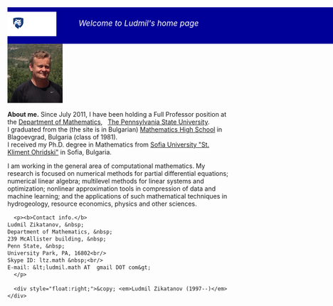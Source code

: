 <div style="width:1024px;height:72px;background-color:rgb(0,0,153);padding:10px 0px 0px 0px">
  
  <div style="float:left; margin: 0px 0px 0px 0px"><a href="http://www.psu.edu"><img  src="/assets/img/psu_logo.png" alt="Penn State Mark"/></a></div>
  
  <div style="float: left; margin: 15px 0px 0px 50px;color:white;font-size:1.25em;font-style:italic">Welcome to Ludmil's home page</div>

  <div style="float:right;margin:0px 10px 0px 0px"><a href="http://ccma.math.psu.edu"><img src="/assets/img/logotoccma.png" alt="CCMA AT PSU"/></a></div>
</div>

<div class="alltxt">
  <div class="lefty">
    <img src = "/assets/img/l1_2014.jpg" alt="Ludmil's Picture (2014, Acumuer)"	 style="width:124px" />
  </div>
  <div class="righty">
    <p style="border:none"><b>About me.</b>  Since July 2011, I have been holding a Full Professor position at
      the <a href="http://www.math.psu.edu/">Department of Mathematics</a>, &nbsp; <a href="http://www.psu.edu/">The
	Pennsylvania State University</a>. <br/>
      I graduated from the (the site is in Bulgarian) <a href="http://www.pmg-blg.com/">Mathematics High
	School</a> in Blagoevgrad, Bulgaria (class of 1981).<br/>
      I received my Ph.D. degree in Mathematics from
      <a href="https://www.fmi.uni-sofia.bg/en">Sofia University &quot;St. Kliment Ohridski&quot;</a> in Sofia, Bulgaria.
    </p>
  </div>
  <div class="y"></div>
  <p>
    I am working in the general area of computational mathematics. My
    research is focused on numerical methods for partial differential
    equations; numerical linear algebra; multilevel methods for linear
    systems and optimization; nonlinear approximation tools in compression
    of data and machine learning; and the applications of such
    mathematical techniques in hydrogeology, resource economics, physics
    and other sciences.
  </p>
</div>

<!--
    <div class="xlefty">
      <p style="border:none"><b>Publications</b><b>.</b></p>
      
      <p style="border:none;white-space:nowrap;padding-top:0px;padding-bottom:0px" >
	<a href="https://scholar.google.com/citations?user=7QW688MAAAAJ&hl=en">
	  [html (Google Scholar)]</a>
	&nbsp; 
	<a href="https://mathscinet.ams.org/mathscinet/MRAuthorID/321919">
	  [html (MathSciNet)]</a>&nbsp;<a href="arxiv_list">[html (arxiv)]</a>&nbsp;<a href="http://zbmath.org/?q=ai:zikatanov.ludmil-t">[html (Zentralblatt MATH)]</a>&nbsp; 
	<a href="http://www.mathnet.ru/php/person.phtml?option_lang=eng&amp;personid=39886">[html(Math-Net.Ru)]</a>
      </p>
      
      <div class="x"></div>
      
      <p style="border-top:2px solid #888;border-bottom:none;font-size:1em;">
	<b>Ph.D. students.</b></p>
      <ul>
	<li>
	  <b>Current Ph.D. students:</b>&nbsp;Cheng Zuo
	</li>
	<li><b>Former students:</b>&nbsp;A list of the Ph.D. students that I
	  have advised or co-advised in the past is found on
	  the <a href="https://genealogy.math.ndsu.nodak.edu/id.php?id=121957&amp;fChrono=1">Mathematics
	    Genealogy Project</a>.
	</li>
      </ul>
      
      <p style="border-top:2px solid #888;border-bottom:none;font-size:1em;">
	<b>Undergraduate research.</b> 
      </p>
      <ul>
	<li>
	  2017-2018: I worked with <b>Kaiyi Wu</b> (PSU student, class of 2018)
	  on adaptive Markov Chain Monte Carlo methods (undergraduate thesis).
	  In addition,
	  <a href="http://katezipp.com/">Dr. Katherine
	    Zipp</a> (Department of Agricultural Economics, Sociology, and
	  Education), Yangqingxiang Wu, Kaiyi, and I collaborated on a research project
	  modeling the migration of invasive aquatic spieces.
	  For more information, please see our 
	  <a href="https://doi.org/10.1007/s12076-019-00237-x">article</a> in 
	  <i>Letters in Spatial and Resource Sciences</i>.
	</li>

	<li>2016-2018: 
	  <a href="https://www.linkedin.com/in/tess-russo-7a486532/">Dr. Tess
	    Russo</a> (Global Development
	  Technologies), <a href="http://katezipp.com/">Dr. Katherine
	    Zipp</a>, and I worked with 
	  <b>Madeline Nyblade</b> (PSU student, class of 2018), on
	  <span style="font-style:italic;">"Numerical Modeling of
	    Agricultural-Hydrologic Systems".</span>  Maddy initiated this
	  collaborative work and you can read more details about this project
	  on <a href="https://sites.psu.edu/nyblade/research/modeling-the-agricultural-hydrologic-system-in-punjab-india/">Maddy's website.</a>
	</li>
	<li>2014: Research on Efficient algorithms
	  for <span style="font-style:italic;">planar graph drawing</span>
	  using Tutte embedding with <a href="https://www.linkedin.com/in/laura-san-roman-b44901104/"><b>Laura San Roman</b></a> (PSU student, class of
	  2016, co-mentor: J. C. Urschel).
	</li>
	<li>2013: Together
	  with <a href="http://math.mit.edu/~urschel/">John
	    C. Urschel</a> we worked with four PSU undergraduate students 
	  on <span style="font-style:italic;">"Graph
	    drawing"</span> (with <b>Maureen Gallagher</b> and <b>Colleen Tygh</b>)
	  and on <span style="font-style:italic;">"Monotone schemes for
	    convection diffusion equations"</span> (with <b>Bradley Thompson</b>
	  and <b>Dana Tobin</b>). Descriptions and reports on the research are found
	  at <a href="http://sites.psu.edu/cmus2013/">sites.psu.edu/cmus2013</a>
	</li>
      </ul>    

      <p style="border-top:2px solid #888;border-bottom:none;font-size:1em;">
	<b>Software.</b> Together with <a href="http://math.tufts.edu/faculty/xhu/">Xiaozhe
	  Hu</a> (Tufts)
	and <a href="http://math.tufts.edu/faculty/jadler">James Adler</a>
	(Tufts) I am one of the authors of
	the <a href="http://hazmath.net">HAZmath:
	  A Simple Finite Element, Graph, and Solver Library</a>, which provides
	basic finite element and graph routines.
      </p>

      <p style="border-top:2px solid #888">
	<b>Research support.</b> 
	The research support  by the National Science Foundation (NSF),
	US Department of Energy (DoE), and the Penn State's <a href="http://ccma.math.psu.edu/">Center for Computational 
	  Mathematics and Applications</a> (CCMA) is gratefully
	acknowledged. List  of past and current  NSF
	awards in which I have  been (or I am) a CoPI or the PI is found  <a
									    href="http://www.nsf.gov/awardsearch/advancedSearchResult?PIId=&amp;PIFirstName=ludmil&amp;PILastName=zikatanov&amp;IncludeCoPI=true&amp;PIOrganization=Pennsylvania+State+Univ+University+Park&amp;PIState=&amp;PIZip=&amp;PICountry=&amp;ProgOrganization=&amp;ProgEleCode=&amp;BooleanElement=All&amp;ProgRefCode=&amp;BooleanRef=All&amp;Program=&amp;ProgOfficer=&amp;Keyword=&amp;AwardNumberOperator=&amp;AwardAmount=&amp;AwardInstrument=&amp;ActiveAwards=true&amp;ExpiredAwards=true&amp;OriginalAwardDateOperator=&amp;StartDateOperator=&amp;ExpDateOperator=">here</a>.
      </p>

      <p style="border-top:none">
	<b>Miscellaneous info.</b> 
	I have a finite  <b>Erd&ouml;s-Bacon number</b> (small world, eh...) 
	This is the sum of one&apos;s Erd&ouml;s number and the 
	one&apos;s Bacon number. The former 
	can be found using the collaboration
	distance tool
	on <a href="https://mathscinet.ams.org/mathscinet/freeTools.html?version=2">MathSciNet</a>;
	and the latter can be found
	using <a href="http://oracleofbacon.org/">The Oracle of Bacon</a>
	(Documentaries and TV shows/series should be included as additional
	options in my case). A quick search shows that my Erd&ouml;s-Bacon
	number is equal to <b>6</b> 
	(click <a href="erdos_bacon/">here for more info</a>).
	One may read more about the Erd&ouml;s-Bacon number on
	Wikipedia <a href="https://en.wikipedia.org/wiki/Erdos-Bacon_number">http://en.wikipedia.org/wiki/Erd&ouml;s_Bacon_number</a>.
      </p>
      -->

      <p><b>Contact info.</b>
	Ludmil Zikatanov, &nbsp;
	Department of Mathematics, &nbsp;
	239 McAllister building, &nbsp;
	Penn State, &nbsp;
	University Park, PA, 16802<br/>
	Skype ID: ltz.math &nbsp;<br/>
	E-mail: &lt;ludmil.math AT  gmail DOT com&gt;
      </p>

      <div style="float:right;">&copy; <em>Ludmil Zikatanov (1997--)</em></div>
      



